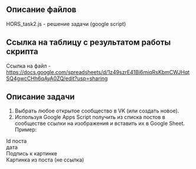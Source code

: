 ## Описание файлов

HORS_task2.js - решение задачи (google script)

## Ссылка на таблицу с результатом работы скрипта

Ссылка на файл - https://docs.google.com/spreadsheets/d/1z49szrE41Bi6miqRsKbmCWJHqtSQ4gwcCHh6qAyA0ZQ/edit?usp=sharing

## Описание задачи

1.	Выбрать любое открытое сообщество в VK (или создать новое).
2.	Используя Google Apps Script получить из списка постов в сообществе ссылки на изображения и вставить их в Google Sheet. Пример:

Id поста	
дата	
Подпись к картинке	
Картинка из поста (не ссылка)
